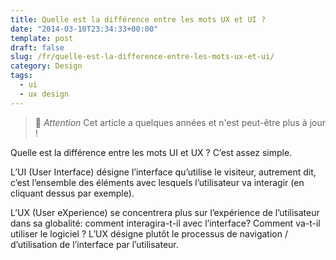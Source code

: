 ```yaml
---
title: Quelle est la différence entre les mots UX et UI ?
date: "2014-03-10T23:34:33+00:00"
template: post
draft: false
slug: /fr/quelle-est-la-difference-entre-les-mots-ux-et-ui/
category: Design
tags:
  - ui
  - ux design
---
```


> 👴 _Attention_ Cet article a quelques années et n'est peut-être plus à jour !

Quelle est la différence entre les mots UI et UX ? C&rsquo;est assez simple.

L&rsquo;UI (User Interface) désigne l&rsquo;interface qu&rsquo;utilise le visiteur, autrement dit, c&rsquo;est l&rsquo;ensemble des éléments avec lesquels l&rsquo;utilisateur va interagir (en cliquant dessus par exemple).

L&rsquo;UX (User eXperience) se concentrera plus sur l&rsquo;expérience de l&rsquo;utilisateur dans sa globalité: comment interagira-t-il avec l&rsquo;interface? Comment va-t-il utiliser le logiciel ? L&rsquo;UX désigne plutôt le processus de navigation / d&rsquo;utilisation de l&rsquo;interface par l&rsquo;utilisateur.

